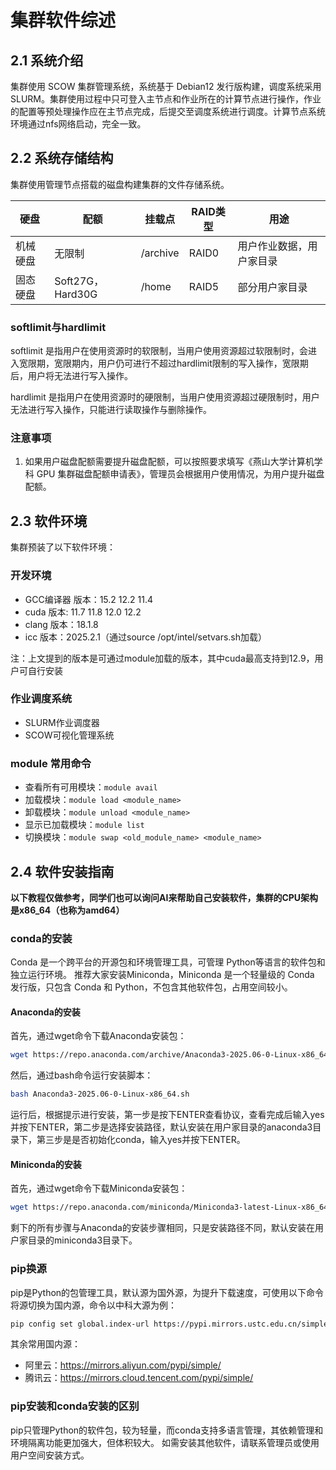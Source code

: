 # 集群软件综述

## 2.1 系统介绍

集群使用 SCOW 集群管理系统，系统基于 Debian12 发行版构建，调度系统采用 SLURM。集群使用过程中只可登入主节点和作业所在的计算节点进行操作，作业的配置等预处理操作应在主节点完成，后提交至调度系统进行调度。计算节点系统环境通过nfs网络启动，完全一致。

## 2.2 系统存储结构

集群使用管理节点搭载的磁盘构建集群的文件存储系统。

| 硬盘 | 配额 | 挂载点 | RAID类型 | 用途 |
|-----|-----|-----|-----|-----|
| 机械硬盘 | 无限制 | /archive | RAID0 | 用户作业数据，用户家目录 |
| 固态硬盘 | Soft27G，Hard30G | /home | RAID5 | 部分用户家目录 |

### softlimit与hardlimit

softlimit 是指用户在使用资源时的软限制，当用户使用资源超过软限制时，会进入宽限期，宽限期内，用户仍可进行不超过hardlimit限制的写入操作，宽限期后，用户将无法进行写入操作。

hardlimit 是指用户在使用资源时的硬限制，当用户使用资源超过硬限制时，用户无法进行写入操作，只能进行读取操作与删除操作。

### 注意事项

1. 如果用户磁盘配额需要提升磁盘配额，可以按照要求填写《燕山大学计算机学科 GPU 集群磁盘配额申请表》，管理员会根据用户使用情况，为用户提升磁盘配额。

## 2.3 软件环境

集群预装了以下软件环境：

### 开发环境
- GCC编译器 版本：15.2 12.2 11.4 
- cuda 版本: 11.7 11.8 12.0 12.2
- clang 版本：18.1.8
- icc 版本：2025.2.1（通过source /opt/intel/setvars.sh加载）

注：上文提到的版本是可通过module加载的版本，其中cuda最高支持到12.9，用户可自行安装
### 作业调度系统
- SLURM作业调度器
- SCOW可视化管理系统

### module 常用命令

- 查看所有可用模块：`module avail`
- 加载模块：`module load <module_name>`
- 卸载模块：`module unload <module_name>`
- 显示已加载模块：`module list`
- 切换模块：`module swap <old_module_name> <module_name>`

## 2.4 软件安装指南

**以下教程仅做参考，同学们也可以询问AI来帮助自己安装软件，集群的CPU架构是x86_64（也称为amd64）**

### conda的安装
Conda 是一个跨平台的开源包和环境管理工具，可管理 Python等语言的软件包和独立运行环境。
推荐大家安装Miniconda，Miniconda 是一个轻量级的 Conda 发行版，只包含 Conda 和 Python，不包含其他软件包，占用空间较小。

#### Anaconda的安装
首先，通过wget命令下载Anaconda安装包：
```bash
wget https://repo.anaconda.com/archive/Anaconda3-2025.06-0-Linux-x86_64.sh
```
然后，通过bash命令运行安装脚本：
```bash
bash Anaconda3-2025.06-0-Linux-x86_64.sh
```
运行后，根据提示进行安装，第一步是按下ENTER查看协议，查看完成后输入yes并按下ENTER，第二步是选择安装路径，默认安装在用户家目录的anaconda3目录下，第三步是是否初始化conda，输入yes并按下ENTER。

#### Miniconda的安装
首先，通过wget命令下载Miniconda安装包：
```bash
wget https://repo.anaconda.com/miniconda/Miniconda3-latest-Linux-x86_64.sh
```
剩下的所有步骤与Anaconda的安装步骤相同，只是安装路径不同，默认安装在用户家目录的miniconda3目录下。
### pip换源
pip是Python的包管理工具，默认源为国外源，为提升下载速度，可使用以下命令将源切换为国内源，命令以中科大源为例：
```bash
pip config set global.index-url https://pypi.mirrors.ustc.edu.cn/simple
```
其余常用国内源：
- 阿里云：https://mirrors.aliyun.com/pypi/simple/
- 腾讯云：https://mirrors.cloud.tencent.com/pypi/simple/

### pip安装和conda安装的区别
pip只管理Python的软件包，较为轻量，而conda支持多语言管理，其依赖管理和环境隔离功能更加强大，但体积较大。
如需安装其他软件，请联系管理员或使用用户空间安装方式。
